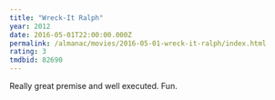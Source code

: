 ```yaml
---
title: "Wreck-It Ralph"
year: 2012
date: 2016-05-01T22:00:00.000Z
permalink: /almanac/movies/2016-05-01-wreck-it-ralph/index.html
rating: 3
tmdbid: 82690
---
```


Really great premise and well executed. Fun.